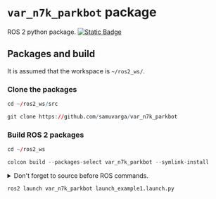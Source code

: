 # `var_n7k_parkbot` package
ROS 2 python package.  [![Static Badge](https://img.shields.io/badge/ROS_2-Humble-34aec5)](https://docs.ros.org/en/humble/)
## Packages and build

It is assumed that the workspace is `~/ros2_ws/`.

### Clone the packages
``` r
cd ~/ros2_ws/src
```
``` r
git clone https://github.com/samuvarga/var_n7k_parkbot
```

### Build ROS 2 packages
``` r
cd ~/ros2_ws
```
``` r
colcon build --packages-select var_n7k_parkbot --symlink-install
```

<details>
<summary> Don't forget to source before ROS commands.</summary>

``` bash
source ~/ros2_ws/install/setup.bash
```
</details>

``` r
ros2 launch var_n7k_parkbot launch_example1.launch.py
```